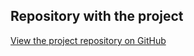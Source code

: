 ## Repository with the project

[View the project repository on GitHub](https://github.com/PiotrStoklosa/gomoku-engine)
